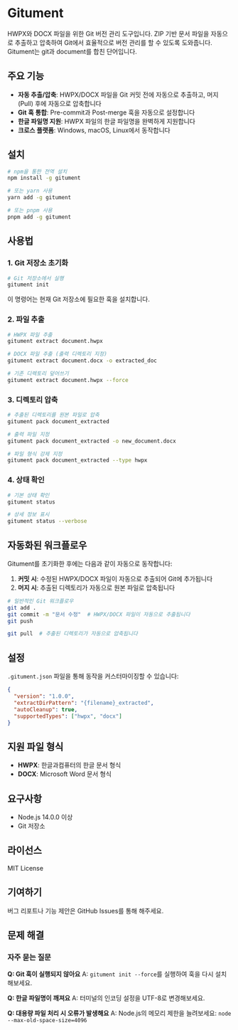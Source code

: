 # Gitument

HWPX와 DOCX 파일을 위한 Git 버전 관리 도구입니다. ZIP 기반 문서 파일을 자동으로 추출하고 압축하여 Git에서 효율적으로 버전 관리를 할 수 있도록 도와줍니다. Gitument는 git과 document를 합친 단어입니다.

## 주요 기능

- **자동 추출/압축**: HWPX/DOCX 파일을 Git 커밋 전에 자동으로 추출하고, 머지(Pull) 후에 자동으로 압축합니다
- **Git 훅 통합**: Pre-commit과 Post-merge 훅을 자동으로 설정합니다
- **한글 파일명 지원**: HWPX 파일의 한글 파일명을 완벽하게 지원합니다
- **크로스 플랫폼**: Windows, macOS, Linux에서 동작합니다

## 설치

```bash
# npm을 통한 전역 설치
npm install -g gitument

# 또는 yarn 사용
yarn add -g gitument

# 또는 pnpm 사용
pnpm add -g gitument
```

## 사용법

### 1. Git 저장소 초기화

```bash
# Git 저장소에서 실행
gitument init
```

이 명령어는 현재 Git 저장소에 필요한 훅을 설치합니다.

### 2. 파일 추출

```bash
# HWPX 파일 추출
gitument extract document.hwpx

# DOCX 파일 추출 (출력 디렉토리 지정)
gitument extract document.docx -o extracted_doc

# 기존 디렉토리 덮어쓰기
gitument extract document.hwpx --force
```

### 3. 디렉토리 압축

```bash
# 추출된 디렉토리를 원본 파일로 압축
gitument pack document_extracted

# 출력 파일 지정
gitument pack document_extracted -o new_document.docx

# 파일 형식 강제 지정
gitument pack document_extracted --type hwpx
```

### 4. 상태 확인

```bash
# 기본 상태 확인
gitument status

# 상세 정보 표시
gitument status --verbose
```

## 자동화된 워크플로우

Gitument를 초기화한 후에는 다음과 같이 자동으로 동작합니다:

1. **커밋 시**: 수정된 HWPX/DOCX 파일이 자동으로 추출되어 Git에 추가됩니다
2. **머지 시**: 추출된 디렉토리가 자동으로 원본 파일로 압축됩니다

```bash
# 일반적인 Git 워크플로우
git add .
git commit -m "문서 수정"  # HWPX/DOCX 파일이 자동으로 추출됩니다
git push

git pull  # 추출된 디렉토리가 자동으로 압축됩니다
```

## 설정

`.gitument.json` 파일을 통해 동작을 커스터마이징할 수 있습니다:

```json
{
  "version": "1.0.0",
  "extractDirPattern": "{filename}_extracted",
  "autoCleanup": true,
  "supportedTypes": ["hwpx", "docx"]
}
```

## 지원 파일 형식

- **HWPX**: 한글과컴퓨터의 한글 문서 형식
- **DOCX**: Microsoft Word 문서 형식

## 요구사항

- Node.js 14.0.0 이상
- Git 저장소

## 라이선스

MIT License

## 기여하기

버그 리포트나 기능 제안은 GitHub Issues를 통해 해주세요.

## 문제 해결

### 자주 묻는 질문

**Q: Git 훅이 실행되지 않아요**
A: `gitument init --force`를 실행하여 훅을 다시 설치해보세요.

**Q: 한글 파일명이 깨져요**
A: 터미널의 인코딩 설정을 UTF-8로 변경해보세요.

**Q: 대용량 파일 처리 시 오류가 발생해요**
A: Node.js의 메모리 제한을 늘려보세요: `node --max-old-space-size=4096`
